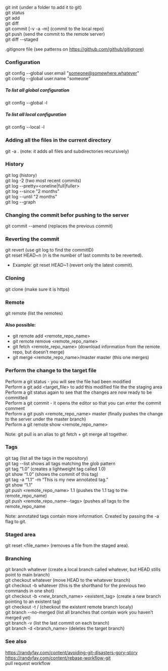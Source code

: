 git init (under a folder to add it to git)<br />
git status<br />
git add <filename><br />
git diff <filename><br />
git commit [-v -a -m<message>] (commit to the local repo)<br />
git push (send the commit to the remote server)<br />
git diff --staged

.gitignore file (see patterns on https://github.com/github/gitignore)

### Configuration
git config --global user.email "someone@somewhere.whatever"<br />
git config --global user.name "someone"<br />
##### To list all global configuration
git config --global -l
##### To list all local configuration
git config --local -l

### Adding all the files in the current directory
git -a . (note: it adds all files and subdirectories recursively)

### History
git log (history)<br />
git log -2 (two most recent commits)<br />
git log --pretty=<oneline|full|fuller><br />
git log --since "2 months"<br />
git log --until "2 months"<br />
git log --graph<br />

### Changing the commit befor pushing to the server
git commit --amend (replaces the previous commit)

### Reverting the commit
git revert <commitID> (use git log to find the commitID)<br />
git reset HEAD~n (n is the number of last commits to be reverted).
  - Example: git reset HEAD~1 (revert only the latest commit).

### Cloning
git clone <url> (make sure it is https)

### Remote
git remote (list the remotes)

#### Also possible:
  - git remote add <remote_repo_name>
  - git remote remove <remote_repo_name>
  - git fetch <remote_repo_name> (download information from the remote repo, but doesn’t merge)
  - git merge <remote_repo_name>/master master (this one merges)

### Perform the change to the target file
Perform a git status - you will see the file had been modified<br />
Perform a git add <target_file> to add this modified file the the staging area<br />
Perform a git status again to see that the changes are now ready to be committed<br />
Perform a git commit - it opens the editor so that you can enter the commit comment<br />
Perform a git push <remote_repo_name> master (finally pushes the change to the server under the master branch)<br />
Perform a git remote show <remote_repo_name><br />

Note: git pull is an alias to git fetch + git merge all together.

### Tags
git tag (list all the tags in the repository)<br />
git tag --list <glob> shows all tags matching the glob pattern<br />
git tag “1.0” (creates a lightweight tag called 1.0)<br />
git show “1.0” (shows the commit of this tag)<br />
git tag -a “1.1” -m “This is my new annotated tag.”<br />
git show “1.1”<br />
git push <remote_repo_name> 1.1 (pushes the 1.1 tag to the remote_repo_name)<br />
git push <remote_repo_name--tags> (pushes all tags to the remote_repo_name

Note: annotated tags contain more information. Created by passing the -a flag to git.

### Staged area
git reset <file_name> (removes a file from the staged area).

### Branching
git branch whatever (create a local branch called whatever, but HEAD stills point to main branch)<br />
git checkout whatever (move HEAD to the whatever branch)<br />
git checkout -b whatever (this is the shorthand for the previous two commands in one shot)<br />
git checkout -b <new_branch_name> <existent_tag> (create a new branch pointing to an existent tag)<br />
git checkout -t <remote>/<branch> (checkout the existent remote branch localy)<br />
git branch --no-merged (list all branches that contain work you haven’t merged yet)<br />
git branch -v (list the last commit on each branch)<br />
git branch -d <branch_name> (deletes the target branch)<br />

### See also
https://randyfay.com/content/avoiding-git-disasters-gory-story<br />
https://randyfay.com/content/rebase-workflow-git<br />
pull request workflow
